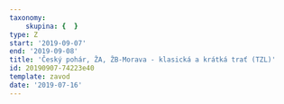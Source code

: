 ```yaml
---
taxonomy:
    skupina: {  }
type: Z
start: '2019-09-07'
end: '2019-09-08'
title: 'Český pohár, ŽA, ŽB-Morava - klasická a krátká trať (TZL)'
id: 20190907-74223e40
template: zavod
date: '2019-07-16'
---
```

